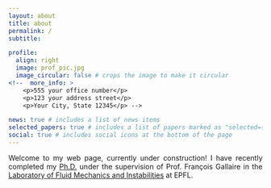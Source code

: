```yaml
---
layout: about
title: about
permalink: /
subtitle: 

profile:
  align: right
  image: prof_pic.jpg
  image_circular: false # crops the image to make it circular
<!--  more_info: >
    <p>555 your office number</p>
    <p>123 your address street</p>
    <p>Your City, State 12345</p> -->

news: true # includes a list of news items
selected_papers: true # includes a list of papers marked as "selected={true}"
social: true # includes social icons at the bottom of the page
---
```


<p style="text-align: justify">Welcome to my web page, currently under construction! I have recently completed my <a href='https://infoscience.epfl.ch/entities/publication/8538f410-98fe-4cd7-a604-ed9febabd9a8'>Ph.D.</a> under the supervision of Prof. François Gallaire in the <a href='https://www.epfl.ch/labs/lfmi/'>Laboratory of Fluid Mechanics and Instabilities</a> at EPFL.</p>
